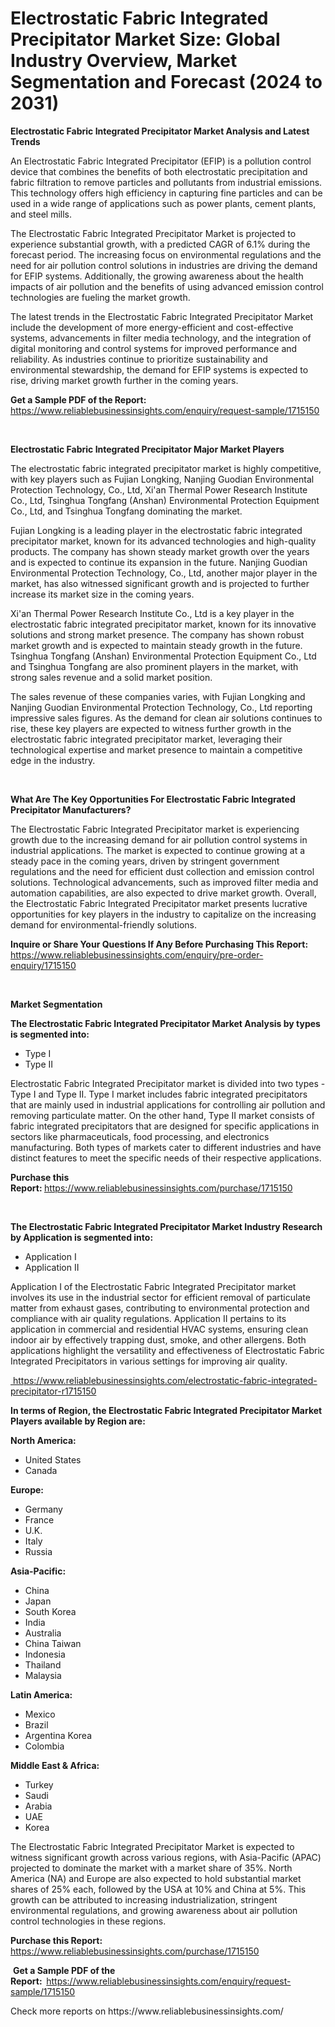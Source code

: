 <p><h1>Electrostatic Fabric Integrated Precipitator Market Size: Global Industry Overview, Market Segmentation and Forecast (2024 to 2031)</h1></p><p><strong>Electrostatic Fabric Integrated Precipitator Market Analysis and Latest Trends</strong></p>
<p><p>An Electrostatic Fabric Integrated Precipitator (EFIP) is a pollution control device that combines the benefits of both electrostatic precipitation and fabric filtration to remove particles and pollutants from industrial emissions. This technology offers high efficiency in capturing fine particles and can be used in a wide range of applications such as power plants, cement plants, and steel mills.</p><p>The Electrostatic Fabric Integrated Precipitator Market is projected to experience substantial growth, with a predicted CAGR of 6.1% during the forecast period. The increasing focus on environmental regulations and the need for air pollution control solutions in industries are driving the demand for EFIP systems. Additionally, the growing awareness about the health impacts of air pollution and the benefits of using advanced emission control technologies are fueling the market growth.</p><p>The latest trends in the Electrostatic Fabric Integrated Precipitator Market include the development of more energy-efficient and cost-effective systems, advancements in filter media technology, and the integration of digital monitoring and control systems for improved performance and reliability. As industries continue to prioritize sustainability and environmental stewardship, the demand for EFIP systems is expected to rise, driving market growth further in the coming years.</p></p>
<p><strong>Get a Sample PDF of the Report:&nbsp;</strong> <a href="https://www.reliablebusinessinsights.com/enquiry/request-sample/1715150">https://www.reliablebusinessinsights.com/enquiry/request-sample/1715150</a></p>
<p>&nbsp;</p>
<p><strong>Electrostatic Fabric Integrated Precipitator Major Market Players</strong></p>
<p><p>The electrostatic fabric integrated precipitator market is highly competitive, with key players such as Fujian Longking, Nanjing Guodian Environmental Protection Technology, Co., Ltd, Xi'an Thermal Power Research Institute Co., Ltd, Tsinghua Tongfang (Anshan) Environmental Protection Equipment Co., Ltd, and Tsinghua Tongfang dominating the market.</p><p>Fujian Longking is a leading player in the electrostatic fabric integrated precipitator market, known for its advanced technologies and high-quality products. The company has shown steady market growth over the years and is expected to continue its expansion in the future. Nanjing Guodian Environmental Protection Technology, Co., Ltd, another major player in the market, has also witnessed significant growth and is projected to further increase its market size in the coming years.</p><p>Xi'an Thermal Power Research Institute Co., Ltd is a key player in the electrostatic fabric integrated precipitator market, known for its innovative solutions and strong market presence. The company has shown robust market growth and is expected to maintain steady growth in the future. Tsinghua Tongfang (Anshan) Environmental Protection Equipment Co., Ltd and Tsinghua Tongfang are also prominent players in the market, with strong sales revenue and a solid market position.</p><p>The sales revenue of these companies varies, with Fujian Longking and Nanjing Guodian Environmental Protection Technology, Co., Ltd reporting impressive sales figures. As the demand for clean air solutions continues to rise, these key players are expected to witness further growth in the electrostatic fabric integrated precipitator market, leveraging their technological expertise and market presence to maintain a competitive edge in the industry.</p></p>
<p>&nbsp;</p>
<p><strong>What Are The Key Opportunities For Electrostatic Fabric Integrated Precipitator Manufacturers?</strong></p>
<p><p>The Electrostatic Fabric Integrated Precipitator market is experiencing growth due to the increasing demand for air pollution control systems in industrial applications. The market is expected to continue growing at a steady pace in the coming years, driven by stringent government regulations and the need for efficient dust collection and emission control solutions. Technological advancements, such as improved filter media and automation capabilities, are also expected to drive market growth. Overall, the Electrostatic Fabric Integrated Precipitator market presents lucrative opportunities for key players in the industry to capitalize on the increasing demand for environmental-friendly solutions.</p></p>
<p><strong>Inquire or Share Your Questions If Any Before Purchasing This Report:</strong> <a href="https://www.reliablebusinessinsights.com/enquiry/pre-order-enquiry/1715150">https://www.reliablebusinessinsights.com/enquiry/pre-order-enquiry/1715150</a></p>
<p>&nbsp;</p>
<p><strong>Market Segmentation</strong></p>
<p><strong>The Electrostatic Fabric Integrated Precipitator Market Analysis by types is segmented into:</strong></p>
<p><ul><li>Type I</li><li>Type II</li></ul></p>
<p><p>Electrostatic Fabric Integrated Precipitator market is divided into two types - Type I and Type II. Type I market includes fabric integrated precipitators that are mainly used in industrial applications for controlling air pollution and removing particulate matter. On the other hand, Type II market consists of fabric integrated precipitators that are designed for specific applications in sectors like pharmaceuticals, food processing, and electronics manufacturing. Both types of markets cater to different industries and have distinct features to meet the specific needs of their respective applications.</p></p>
<p><strong>Purchase this Report:&nbsp;</strong><a href="https://www.reliablebusinessinsights.com/purchase/1715150">https://www.reliablebusinessinsights.com/purchase/1715150</a></p>
<p>&nbsp;</p>
<p><strong>The Electrostatic Fabric Integrated Precipitator Market Industry Research by Application is segmented into:</strong></p>
<p><ul><li>Application I</li><li>Application II</li></ul></p>
<p><p>Application I of the Electrostatic Fabric Integrated Precipitator market involves its use in the industrial sector for efficient removal of particulate matter from exhaust gases, contributing to environmental protection and compliance with air quality regulations. Application II pertains to its application in commercial and residential HVAC systems, ensuring clean indoor air by effectively trapping dust, smoke, and other allergens. Both applications highlight the versatility and effectiveness of Electrostatic Fabric Integrated Precipitators in various settings for improving air quality.</p></p>
<p><a href="https://www.reliablebusinessinsights.com/electrostatic-fabric-integrated-precipitator-r1715150">&nbsp;https://www.reliablebusinessinsights.com/electrostatic-fabric-integrated-precipitator-r1715150</a></p>
<p><strong>In terms of Region, the Electrostatic Fabric Integrated Precipitator Market Players available by Region are:</strong></p>
<p>
    <p> <strong> North America: </strong>
        <ul>
            <li>United States</li>
            <li>Canada</li>
        </ul>
        </p> 
    <p> <strong> Europe: </strong>
        <ul>
            <li>Germany</li>
            <li>France</li>
            <li>U.K.</li>
            <li>Italy</li>
            <li>Russia</li>
        </ul>
        </p> 
    <p> <strong> Asia-Pacific: </strong>
        <ul>
            <li>China</li>
            <li>Japan</li>
            <li>South Korea</li>
            <li>India</li>
            <li>Australia</li>
            <li>China Taiwan</li>
            <li>Indonesia</li>
            <li>Thailand</li>
            <li>Malaysia</li>
        </ul>
        </p> 
    <p> <strong> Latin America: </strong>
        <ul>
            <li>Mexico</li>
            <li>Brazil</li>
            <li>Argentina Korea</li>
            <li>Colombia</li>
        </ul>
        </p> 
    <p> <strong> Middle East & Africa: </strong>
        <ul>
            <li>Turkey</li>
            <li>Saudi</li>
            <li>Arabia</li>
            <li>UAE</li>
            <li>Korea</li>
        </ul>
    </p>
    </p>
<p><p>The Electrostatic Fabric Integrated Precipitator Market is expected to witness significant growth across various regions, with Asia-Pacific (APAC) projected to dominate the market with a market share of 35%. North America (NA) and Europe are also expected to hold substantial market shares of 25% each, followed by the USA at 10% and China at 5%. This growth can be attributed to increasing industrialization, stringent environmental regulations, and growing awareness about air pollution control technologies in these regions.</p></p>
<p><strong>Purchase this Report: </strong><a href="https://www.reliablebusinessinsights.com/purchase/1715150">https://www.reliablebusinessinsights.com/purchase/1715150</a></p>
<p>&nbsp;<strong>Get a Sample PDF of the Report:&nbsp;&nbsp;</strong><a href="https://www.reliablebusinessinsights.com/enquiry/request-sample/1715150">https://www.reliablebusinessinsights.com/enquiry/request-sample/1715150</a></p>
<p><strong></strong></p>
<p>Check more reports on https://www.reliablebusinessinsights.com/</p>
